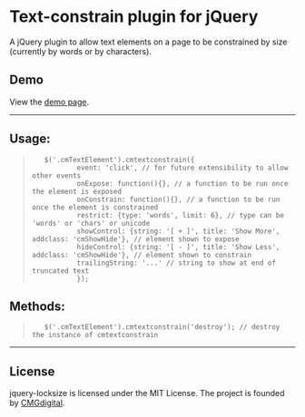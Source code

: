 Text-constrain plugin for jQuery
===========================

A jQuery plugin to allow text elements on a page to be constrained by size (currently by words or by characters).

## Demo

View the [demo page](http://coxmediagroup.github.com/jquery-textconstrain/ "on github").

***

## Usage:

>        $('.cmTextElement').cmtextconstrain({
>                event: 'click', // for future extensibility to allow other events
>                onExpose: function(){}, // a function to be run once the element is exposed
>                onConstrain: function(){}, // a function to be run once the element is constrained
>                restrict: {type: 'words', limit: 6}, // type can be 'words' or 'chars' or unicode
>                showControl: {string: '[ + ]', title: 'Show More', addclass: 'cmShowHide'}, // element shown to expose
>                hideControl: {string: '[ - ]', title: 'Show Less', addclass: 'cmShowHide'}, // element shown to constrain
>                trailingString: '...' // string to show at end of truncated text
>                });

## Methods:

>        $('.cmTextElement').cmtextconstrain('destroy'); // destroy the instance of cmtextconstrain

***
## License

jquery-locksize is licensed under the MIT License. The project is founded by [CMGdigital](http://www.cmgdigital.com).
